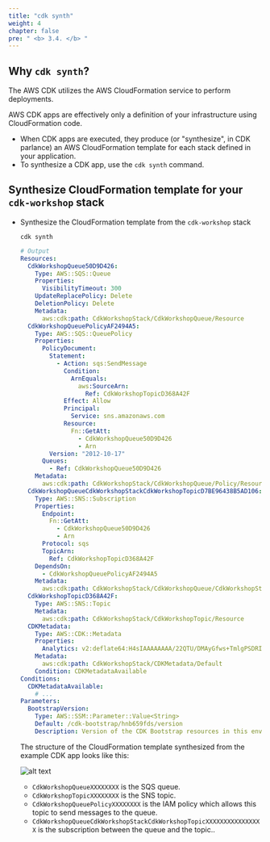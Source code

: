 ```yaml
---
title: "cdk synth"
weight: 4
chapter: false
pre: " <b> 3.4. </b> "
---
```


## Why `cdk synth`?

The AWS CDK utilizes the AWS CloudFormation service to perform deployments.

AWS CDK apps are effectively only a definition of your infrastructure using CloudFormation code.

- When CDK apps are executed, they produce (or "synthesize", in CDK parlance) an AWS CloudFormation template for each stack defined in your application.
- To synthesize a CDK app, use the `cdk synth` command.

## Synthesize CloudFormation template for your `cdk-workshop` stack

- Synthesize the CloudFormation template from the `cdk-workshop` stack

  ```shell
  cdk synth
  ```

  ```yaml
  # Output
  Resources:
    CdkWorkshopQueue50D9D426:
      Type: AWS::SQS::Queue
      Properties:
        VisibilityTimeout: 300
      UpdateReplacePolicy: Delete
      DeletionPolicy: Delete
      Metadata:
        aws:cdk:path: CdkWorkshopStack/CdkWorkshopQueue/Resource
    CdkWorkshopQueuePolicyAF2494A5:
      Type: AWS::SQS::QueuePolicy
      Properties:
        PolicyDocument:
          Statement:
            - Action: sqs:SendMessage
              Condition:
                ArnEquals:
                  aws:SourceArn:
                    Ref: CdkWorkshopTopicD368A42F
              Effect: Allow
              Principal:
                Service: sns.amazonaws.com
              Resource:
                Fn::GetAtt:
                  - CdkWorkshopQueue50D9D426
                  - Arn
          Version: "2012-10-17"
        Queues:
          - Ref: CdkWorkshopQueue50D9D426
      Metadata:
        aws:cdk:path: CdkWorkshopStack/CdkWorkshopQueue/Policy/Resource
    CdkWorkshopQueueCdkWorkshopStackCdkWorkshopTopicD7BE96438B5AD106:
      Type: AWS::SNS::Subscription
      Properties:
        Endpoint:
          Fn::GetAtt:
            - CdkWorkshopQueue50D9D426
            - Arn
        Protocol: sqs
        TopicArn:
          Ref: CdkWorkshopTopicD368A42F
      DependsOn:
        - CdkWorkshopQueuePolicyAF2494A5
      Metadata:
        aws:cdk:path: CdkWorkshopStack/CdkWorkshopQueue/CdkWorkshopStackCdkWorkshopTopicD7BE9643/Resource
    CdkWorkshopTopicD368A42F:
      Type: AWS::SNS::Topic
      Metadata:
        aws:cdk:path: CdkWorkshopStack/CdkWorkshopTopic/Resource
    CDKMetadata:
      Type: AWS::CDK::Metadata
      Properties:
        Analytics: v2:deflate64:H4sIAAAAAAAA/22QTU/DMAyGfws+TmlgPSDRI+wIErBJHKoJpY03vGVJG6etqqj/HfUDqQcusV77if3aqdw+PcqHO9VxUuprYqiQcR9UeRWq4+/INcv40WCDeYSWmAoyFPoD3dA1ATLYwHAULyc7MWJ6352hss8j1KNiyHLYwHGFzcAg2LKM+6bg0lMVyNk8QnAVlVNfAWh15ciGRVbeBVc6AxlwzSDAq+4NmdUZd2ioRd8v5IlMQD+P+Sf1ReFn+fjs9B/h8UzOLkKj0q8YAvrJ8WrRtV9xGN1O642lSQ3DIKzTKC9836ap3I7nvTBR4hsb6Ibyc46/LeCGIXsBAAA=
      Metadata:
        aws:cdk:path: CdkWorkshopStack/CDKMetadata/Default
      Condition: CDKMetadataAvailable
  Conditions:
    CDKMetadataAvailable:
      # ...
  Parameters:
    BootstrapVersion:
      Type: AWS::SSM::Parameter::Value<String>
      Default: /cdk-bootstrap/hnb659fds/version
      Description: Version of the CDK Bootstrap resources in this environment, automatically retrieved from SSM Parameter Store. [cdk:skip]
  ```

  The structure of the CloudFormation template synthesized from the example CDK app looks like this:

  ![alt text](/images/workshop-4/cdk--synth--structure.png)

  - `CdkWorkshopQueueXXXXXXXX` is the SQS queue.
  - `CdkWorkshopTopicXXXXXXXX` is the SNS topic.
  - `CdkWorkshopQueuePolicyXXXXXXXX` is the IAM policy which allows this topic to send messages to the queue.
  - `CdkWorkshopQueueCdkWorkshopStackCdkWorkshopTopicXXXXXXXXXXXXXXXX` is the subscription between the queue and the topic..

